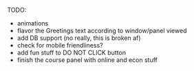 TODO:

* animations
* flavor the Greetings text according to window/panel viewed
* add DB support (no really, this is broken af)
* check for mobile friendliness?
* add fun stuff to DO NOT CLICK button
* finish the course panel with online and econ stuff